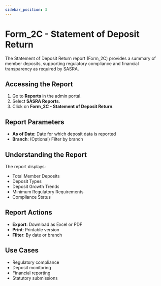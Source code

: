 ```yaml
---
sidebar_position: 3
---
```


# Form_2C - Statement of Deposit Return

The Statement of Deposit Return report (Form_2C) provides a summary of member deposits, supporting regulatory compliance and financial transparency as required by SASRA.

## Accessing the Report

1. Go to **Reports** in the admin portal.
2. Select **SASRA Reports**.
3. Click on **Form_2C - Statement of Deposit Return**.

## Report Parameters

- **As of Date**: Date for which deposit data is reported
- **Branch**: (Optional) Filter by branch

## Understanding the Report

The report displays:
- Total Member Deposits
- Deposit Types
- Deposit Growth Trends
- Minimum Regulatory Requirements
- Compliance Status

## Report Actions

- **Export**: Download as Excel or PDF
- **Print**: Printable version
- **Filter**: By date or branch

## Use Cases

- Regulatory compliance
- Deposit monitoring
- Financial reporting
- Statutory submissions 